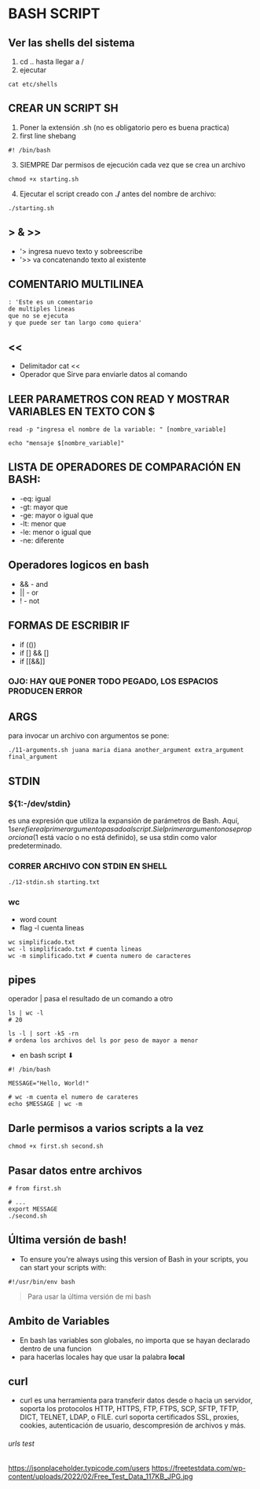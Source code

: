 # BASH SCRIPT

## Ver las shells del sistema

1. cd .. hasta llegar a /
2. ejecutar

```shell
cat etc/shells
```

## CREAR UN SCRIPT SH

1. Poner la extensión .sh (no es obligatorio pero es buena practica)
2. first line shebang

```shell
#! /bin/bash
```

3. SIEMPRE Dar permisos de ejecución cada vez que se crea un archivo

```shell
chmod +x starting.sh
```

4. Ejecutar el script creado con **./** antes del nombre de archivo:

```shell
./starting.sh
```

## > & >>

- '> ingresa nuevo texto y sobreescribe
- '>> va concatenando texto al existente

## COMENTARIO MULTILINEA

```shell
: 'Este es un comentario
de multiples lineas
que no se ejecuta
y que puede ser tan largo como quiera'
```

## <<

- Delimitador cat <<
- Operador que Sirve para enviarle datos al comando

## LEER PARAMETROS CON READ Y MOSTRAR VARIABLES EN TEXTO CON $

```shell
read -p "ingresa el nombre de la variable: " [nombre_variable]

echo "mensaje $[nombre_variable]"
```

## LISTA DE OPERADORES DE COMPARACIÓN EN BASH:

- -eq: igual
- -gt: mayor que
- -ge: mayor o igual que
- -lt: menor que
- -le: menor o igual que
- -ne: diferente

## Operadores logicos en bash

- && - and
- || - or
- ! - not

## FORMAS DE ESCRIBIR IF

- if (())
- if [] && []
- if [[&&]]

### OJO: HAY QUE PONER TODO PEGADO, LOS ESPACIOS PRODUCEN ERROR

## ARGS

para invocar un archivo con argumentos se pone:

```shell
./11-arguments.sh juana maria diana another_argument extra_argument final_argument
```

## STDIN

### ${1:-/dev/stdin}

es una expresión que utiliza la expansión de parámetros de Bash. Aquí, ${1} se refiere al primer argumento pasado al script. Si el primer argumento no se proporciona ($1 está vacío o no está definido), se usa stdin como valor predeterminado.

### CORRER ARCHIVO CON STDIN EN SHELL

```shell
./12-stdin.sh starting.txt
```

### wc

- word count
- flag -l cuenta lineas

```shell
wc simplificado.txt
wc -l simplificado.txt # cuenta lineas
wc -m simplificado.txt # cuenta numero de caracteres
```

## pipes

operador | pasa el resultado de un comando a otro

```shell
ls | wc -l
# 20
```

```shell
ls -l | sort -k5 -rn
# ordena los archivos del ls por peso de mayor a menor
```

- en bash script ⬇

```shell
#! /bin/bash

MESSAGE="Hello, World!"

# wc -m cuenta el numero de carateres
echo $MESSAGE | wc -m
```

## Darle permisos a varios scripts a la vez

```shell
chmod +x first.sh second.sh
```

## Pasar datos entre archivos

```shell
# from first.sh

# ...
export MESSAGE
./second.sh
```

## Última versión de bash!

- To ensure you're always using this version of Bash in your scripts, you can start your scripts with:

```shell
#!/usr/bin/env bash
```

> Para usar la última versión de mi bash

## Ambito de Variables

- En bash las variables son globales, no importa que se hayan declarado dentro de una funcion
- para hacerlas locales hay que usar la palabra **local**

## curl

- curl es una herramienta para transferir datos desde o hacia un servidor, soporta los protocolos HTTP, HTTPS, FTP, FTPS, SCP, SFTP, TFTP, DICT, TELNET, LDAP, o FILE. curl soporta certificados SSL, proxies, cookies, autenticación de usuario, descompresión de archivos y más.

###### urls test

https://jsonplaceholder.typicode.com/users
https://freetestdata.com/wp-content/uploads/2022/02/Free_Test_Data_117KB_JPG.jpg

